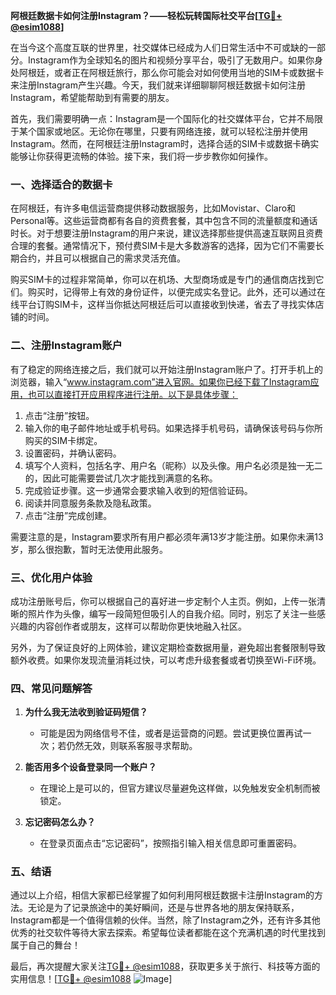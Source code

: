 **阿根廷数据卡如何注册Instagram？——轻松玩转国际社交平台[[TG💪+ @esim1088](https://t.me/s/esim1088)]**

在当今这个高度互联的世界里，社交媒体已经成为人们日常生活中不可或缺的一部分。Instagram作为全球知名的图片和视频分享平台，吸引了无数用户。如果你身处阿根廷，或者正在阿根廷旅行，那么你可能会对如何使用当地的SIM卡或数据卡来注册Instagram产生兴趣。今天，我们就来详细聊聊阿根廷数据卡如何注册Instagram，希望能帮助到有需要的朋友。

首先，我们需要明确一点：Instagram是一个国际化的社交媒体平台，它并不局限于某个国家或地区。无论你在哪里，只要有网络连接，就可以轻松注册并使用Instagram。然而，在阿根廷注册Instagram时，选择合适的SIM卡或数据卡确实能够让你获得更流畅的体验。接下来，我们将一步步教你如何操作。

### 一、选择适合的数据卡

在阿根廷，有许多电信运营商提供移动数据服务，比如Movistar、Claro和Personal等。这些运营商都有各自的资费套餐，其中包含不同的流量额度和通话时长。对于想要注册Instagram的用户来说，建议选择那些提供高速互联网且资费合理的套餐。通常情况下，预付费SIM卡是大多数游客的选择，因为它们不需要长期合约，并且可以根据自己的需求灵活充值。

购买SIM卡的过程非常简单，你可以在机场、大型商场或是专门的通信商店找到它们。购买时，记得带上有效的身份证件，以便完成实名登记。此外，还可以通过在线平台订购SIM卡，这样当你抵达阿根廷后可以直接收到快递，省去了寻找实体店铺的时间。

### 二、注册Instagram账户

有了稳定的网络连接之后，我们就可以开始注册Instagram账户了。打开手机上的浏览器，输入“www.instagram.com”进入官网。如果你已经下载了Instagram应用，也可以直接打开应用程序进行注册。以下是具体步骤：

1. 点击“注册”按钮。
2. 输入你的电子邮件地址或手机号码。如果选择手机号码，请确保该号码与你所购买的SIM卡绑定。
3. 设置密码，并确认密码。
4. 填写个人资料，包括名字、用户名（昵称）以及头像。用户名必须是独一无二的，因此可能需要尝试几次才能找到满意的名称。
5. 完成验证步骤。这一步通常会要求输入收到的短信验证码。
6. 阅读并同意服务条款及隐私政策。
7. 点击“注册”完成创建。

需要注意的是，Instagram要求所有用户都必须年满13岁才能注册。如果你未满13岁，那么很抱歉，暂时无法使用此服务。

### 三、优化用户体验

成功注册账号后，你可以根据自己的喜好进一步定制个人主页。例如，上传一张清晰的照片作为头像，编写一段简短但吸引人的自我介绍。同时，别忘了关注一些感兴趣的内容创作者或朋友，这样可以帮助你更快地融入社区。

另外，为了保证良好的上网体验，建议定期检查数据用量，避免超出套餐限制导致额外收费。如果你发现流量消耗过快，可以考虑升级套餐或者切换至Wi-Fi环境。

### 四、常见问题解答

1. **为什么我无法收到验证码短信？**
   - 可能是因为网络信号不佳，或者是运营商的问题。尝试更换位置再试一次；若仍然无效，则联系客服寻求帮助。

2. **能否用多个设备登录同一个账户？**
   - 在理论上是可以的，但官方建议尽量避免这样做，以免触发安全机制而被锁定。

3. **忘记密码怎么办？**
   - 在登录页面点击“忘记密码”，按照指引输入相关信息即可重置密码。

### 五、结语

通过以上介绍，相信大家都已经掌握了如何利用阿根廷数据卡注册Instagram的方法。无论是为了记录旅途中的美好瞬间，还是与世界各地的朋友保持联系，Instagram都是一个值得信赖的伙伴。当然，除了Instagram之外，还有许多其他优秀的社交软件等待大家去探索。希望每位读者都能在这个充满机遇的时代里找到属于自己的舞台！

最后，再次提醒大家关注[TG💪+ @esim1088](https://t.me/s/esim1088)，获取更多关于旅行、科技等方面的实用信息！[[TG💪+ @esim1088](https://t.me/s/esim1088) ![Image](https://i.postimg.cc/4NQfJmqS/Snipaste-2025-05-13-00-14-12.png)]
